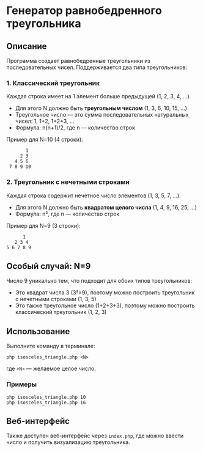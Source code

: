 # Генератор равнобедренного треугольника

## Описание
Программа создает равнобедренные треугольники из последовательных чисел. Поддерживается два типа треугольников:

### 1. Классический треугольник
Каждая строка имеет на 1 элемент больше предыдущей (1, 2, 3, 4, ...).
- Для этого N должно быть **треугольным числом** (1, 3, 6, 10, 15, ...)
- Треугольное число — это сумма последовательных натуральных чисел: 1, 1+2, 1+2+3, ...
- Формула: n(n+1)/2, где n — количество строк

Пример для N=10 (4 строки):
```
       1
     2 3
   4 5 6
 7 8 9 10
```

### 2. Треугольник с нечетными строками
Каждая строка содержит нечетное число элементов (1, 3, 5, 7, ...).
- Для этого N должно быть **квадратом целого числа** (1, 4, 9, 16, 25, ...)
- Формула: n², где n — количество строк

Пример для N=9 (3 строки):
```
      1
   2 3 4
5 6 7 8 9
```

## Особый случай: N=9
Число 9 уникально тем, что подходит для обоих типов треугольников:
- Это квадрат числа 3 (3²=9), поэтому можно построить треугольник с нечетными строками (1, 3, 5)
- Это также треугольное число (1+2+3+3), поэтому можно построить классический треугольник (1, 2, 3)

## Использование
Выполните команду в терминале:
```
php isosceles_triangle.php <N>
```
где `<N>` — желаемое целое число.

### Примеры
```
php isosceles_triangle.php 10
php isosceles_triangle.php 16
```

## Веб-интерфейс
Также доступен веб-интерфейс через `index.php`, где можно ввести число и получить визуализацию треугольника.

